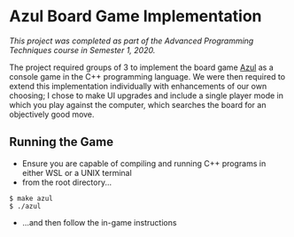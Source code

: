 # Azul Board Game Implementation
*This project was completed as part of the Advanced Programming Techniques course in Semester 1, 2020.*

The project required groups of 3 to implement the board game [Azul](https://www.youtube.com/watch?v=ukn_UDfoODI&t=313s) as a console game in the C++ programming language. We were then required to extend this implementation individually with enhancements of our own choosing; I chose to make UI upgrades and include a single player mode in which you play against the computer, which searches the board for an objectively good move.

## Running the Game
* Ensure you are capable of compiling and running C++ programs in either WSL or a UNIX terminal
* from the root directory...
```
$ make azul
$ ./azul
```
* ...and then follow the in-game instructions

